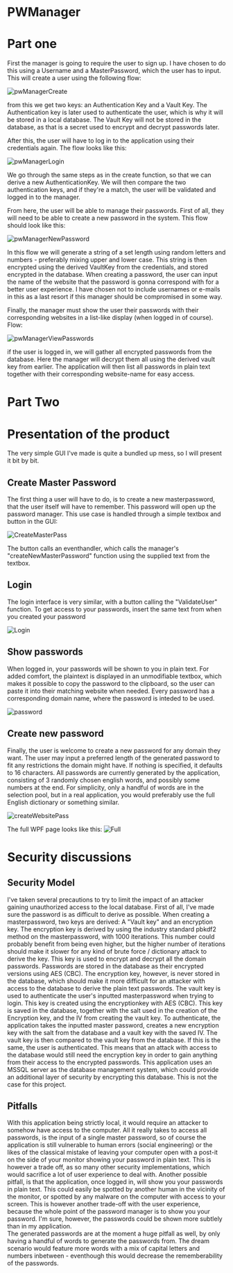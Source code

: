 # PWManager

<h1> Part one</h1>

First the manager is going to require the user to sign up. I have chosen to do this using a Username and a MasterPassword, which the user has to input. This will create a user using the following flow:

![pwManagerCreate](https://github.com/PeterThi/PWManager/assets/60512162/1917a917-bd81-4ce1-83dd-11fcf8d4ad6a)

from this we get two keys: an Authentication Key and a Vault Key. The Authentication key is later used to authenticate the user, which is why it will be stored in a local database. The Vault Key will not be stored in the database, as that is a secret used to encrypt and decrypt passwords later.

After this, the user will have to log in to the application using their credentials again. The flow looks like this: 

![pwManagerLogin](https://github.com/PeterThi/PWManager/assets/60512162/8fa2caa5-126e-4765-8ed9-f21baa9ee101)

We go through the same steps as in the create function, so that we can derive a new AuthenticationKey. We will then compare the two authentication keys, and if they're a match, the user will be validated and logged in to the manager.

From here, the user will be able to manage their passwords. First of all, they will need to be able to create a new password in the system. This flow should look like this:

![pwManagerNewPassword](https://github.com/PeterThi/PWManager/assets/60512162/b74b3da4-9b8b-4af3-a4bc-0ccb5aea5a24)

In this flow we will generate a string of a set length using random letters and numbers - preferably mixing upper and lower case. This string is then encrypted using the derived VaultKey from the credentials, and stored encrypted in the database. When creating a password, the user can input the name of the website that the password is gonna correspond with for a better user experience. I have chosen not to include usernames or e-mails in this as a last resort if this manager should be compromised in some way. 

Finally, the manager must show the user their passwords with their corresponding websites in a list-like display (when logged in of course). Flow:

![pwManagerViewPasswords](https://github.com/PeterThi/PWManager/assets/60512162/c170198e-bc89-4bce-98a9-6c62b224f3f9)

if the user is logged in, we will gather all encrypted passwords from the database. Here the manager will decrypt them all using the derived vault key from earlier. The application will then list all passwords in plain text together with their corresponding website-name for easy access. 

<h1> Part Two </h1>
<h1> Presentation of the product</h1>
The very simple GUI I've made is quite a bundled up mess, so I will present it bit by bit.

<h2> Create Master Password</h2>
The first thing a user will have to do, is to create a new masterpassword, that the user itself will have to remember. This password will open up the password manager.
This use case is handled through a simple textbox and button in the GUI:

![CreateMasterPass](https://github.com/PeterThi/PWManager/assets/60512162/8f1de266-5811-48a4-80bf-6eacd919c38e)

The button calls an eventhandler, which calls the manager's "createNewMasterPassword" function using the supplied text from the textbox.

<h2> Login </h2>
The login interface is very similar, with a button calling the "ValidateUser" function. To get access to your passwords, insert the same text from when you created your password

![Login](https://github.com/PeterThi/PWManager/assets/60512162/d2f0cfa5-ceca-4dc7-8666-5c6a4325a0b9)

<h2> Show passwords </h2>
When logged in, your passwords will be shown to you in plain text. For added comfort, the plaintext is displayed in an unmodifiable textbox, which makes it possible to copy the password to the clipboard, so the user can paste it into their matching website when needed. 
Every password has a corresponding domain name, where the password is inteded to be used.

![password](https://github.com/PeterThi/PWManager/assets/60512162/95ac0db9-6294-44a8-963e-3a8c486a0c12)

<h2> Create new password </h2>
Finally, the user is welcome to create a new password for any domain they want. The user may input a preferred length of the generated password to fit any restrictions the domain might have. If nothing is specified, it defaults to 16 characters.
All passwords are currently generated by the application, consisting of 3 randomly chosen english words, and possibly some numbers at the end. For simplicity, only a handful of words are in the selection pool, but in a real application, you would preferably use the full English dictionary or something similar. 

![createWebsitePass](https://github.com/PeterThi/PWManager/assets/60512162/61f33db3-318e-4fc1-b036-8af91410e91f)

The full WPF page looks like this:
![Full](https://github.com/PeterThi/PWManager/assets/60512162/6fa71f34-e229-4698-a3f3-e5edea97907e)


<h1> Security discussions</h1>
<h2> Security Model</h2>
I've taken several precautions to try to limit the impact of an attacker gaining unauthorized access to the local database. First of all, I've made sure the password is as difficult to derive as possible. When creating a masterpassword, two keys are derived: A "Vault key" and an encryption key. The encryption key is derived by using the industry standard pbkdf2 method on the masterpassword, with 1000 iterations. This number could probably benefit from being even higher, but the higher number of iterations should make it slower for any kind of brute force / dictionary attack to derive the key. 
This key is used to encrypt and decrypt all the domain passwords. Passwords are stored in the database as their encrypted versions using AES (CBC). The encryption key, however, is never stored in the database, which should make it more difficult for an attacker with access to the database to derive the plain text passwords. 
The vault key is used to authenticate the user's inputted masterpassword when trying to login. This key is created using the encryptionkey with AES (CBC). This key is saved in the database, together with the salt used in the creation of the Encryption key, and the IV from creating the vault key. To authenticate, the application takes the inputted master password, creates a new encryption key with the salt from the database and a vault key with the saved IV. The vault key is then compared to the vault key from the database. If this is the same, the user is authenticated. 
This means that an attack with access to the database would still need the encryption key in order to gain anything from their access to the encrypted passwords. This application uses an MSSQL server as the database management system, which could provide an additional layer of security by encrypting this database. This is not the case for this project. 
<br>
<h2> Pitfalls</h2>
With this application being strictly local, it would require an attacker to somehow have access to the computer. All it really takes to access all passwords, is the input of a single master password, so of course the application is still vulnerable to human errors (social engineering) or the likes of the classical mistake of leaving your computer open with a post-it on the side of your monitor showing your password in plain text. This is however a trade off, as so many other security implementations, which would sacrifice a lot of user experience to deal with. 
Another possible pitfall, is that the application, once logged in, will show you your passwords in plain text. This could easily be spotted by another human in the vicinity of the monitor, or spotted by any malware on the computer with access to your screen. This is however another trade-off with the user experience, because the whole point of the password manager is to show you your password. I'm sure, however, the passwords could be shown more subtlely than in my application.
<br>
The generated passwords are at the moment a huge pitfall as well, by only having a handful of words to generate the passwords from. The dream scenario would feature more words with a mix of capital letters and numbers inbetween - eventhough this would decrease the rememberability of the passwords. 

